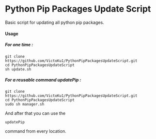 # Python Pip Packages Update Script
Basic script for updating all python pip packages.


#### Usage


##### For one time :

```
git clone https://github.com/VictoKu1/PythonPipPackagesUpdateScript.git
cd PythonPipPackagesUpdateScript
sh update.sh
```

##### For a reusable command updatePip :

```
git clone https://github.com/VictoKu1/PythonPipPackagesUpdateScript.git
cd PythonPipPackagesUpdateScript
sudo sh manager.sh
```
And after that you can use the 
```
updatePip
```
command from every location.

